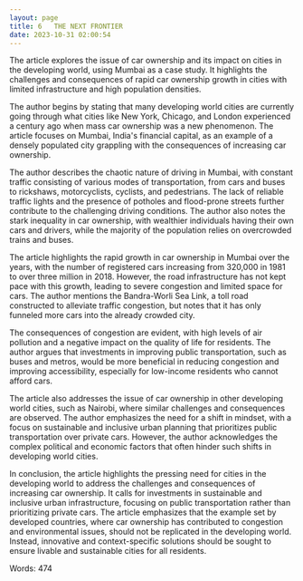 ```yaml
---
layout: page
title: 6   THE NEXT FRONTIER
date: 2023-10-31 02:00:54
---
```

The article explores the issue of car ownership and its impact on cities in the developing world, using Mumbai as a case study. It highlights the challenges and consequences of rapid car ownership growth in cities with limited infrastructure and high population densities.

The author begins by stating that many developing world cities are currently going through what cities like New York, Chicago, and London experienced a century ago when mass car ownership was a new phenomenon. The article focuses on Mumbai, India's financial capital, as an example of a densely populated city grappling with the consequences of increasing car ownership.

The author describes the chaotic nature of driving in Mumbai, with constant traffic consisting of various modes of transportation, from cars and buses to rickshaws, motorcyclists, cyclists, and pedestrians. The lack of reliable traffic lights and the presence of potholes and flood-prone streets further contribute to the challenging driving conditions. The author also notes the stark inequality in car ownership, with wealthier individuals having their own cars and drivers, while the majority of the population relies on overcrowded trains and buses.

The article highlights the rapid growth in car ownership in Mumbai over the years, with the number of registered cars increasing from 320,000 in 1981 to over three million in 2018. However, the road infrastructure has not kept pace with this growth, leading to severe congestion and limited space for cars. The author mentions the Bandra-Worli Sea Link, a toll road constructed to alleviate traffic congestion, but notes that it has only funneled more cars into the already crowded city.

The consequences of congestion are evident, with high levels of air pollution and a negative impact on the quality of life for residents. The author argues that investments in improving public transportation, such as buses and metros, would be more beneficial in reducing congestion and improving accessibility, especially for low-income residents who cannot afford cars.

The article also addresses the issue of car ownership in other developing world cities, such as Nairobi, where similar challenges and consequences are observed. The author emphasizes the need for a shift in mindset, with a focus on sustainable and inclusive urban planning that prioritizes public transportation over private cars. However, the author acknowledges the complex political and economic factors that often hinder such shifts in developing world cities.

In conclusion, the article highlights the pressing need for cities in the developing world to address the challenges and consequences of increasing car ownership. It calls for investments in sustainable and inclusive urban infrastructure, focusing on public transportation rather than prioritizing private cars. The article emphasizes that the example set by developed countries, where car ownership has contributed to congestion and environmental issues, should not be replicated in the developing world. Instead, innovative and context-specific solutions should be sought to ensure livable and sustainable cities for all residents.

Words: 474